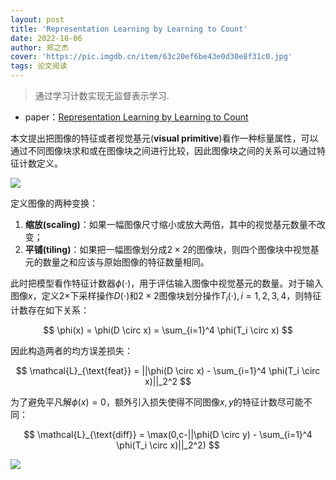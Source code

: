 ```yaml
---
layout: post
title: 'Representation Learning by Learning to Count'
date: 2022-10-06
author: 郑之杰
cover: 'https://pic.imgdb.cn/item/63c20ef6be43e0d30e8f31c0.jpg'
tags: 论文阅读
---
```


> 通过学习计数实现无监督表示学习.

- paper：[Representation Learning by Learning to Count](https://arxiv.org/abs/1708.06734)

本文提出把图像的特征或者视觉基元(**visual primitive**)看作一种标量属性，可以通过不同图像块求和或在图像块之间进行比较，因此图像块之间的关系可以通过特征计数定义。

![](https://pic.imgdb.cn/item/63c11b83be43e0d30ef232cc.jpg)

定义图像的两种变换：
1. **缩放(scaling)**：如果一幅图像尺寸缩小或放大两倍，其中的视觉基元数量不改变；
2. **平铺(tiling)**：如果把一幅图像划分成$2\times 2$的图像块，则四个图像块中视觉基元的数量之和应该与原始图像的特征数量相同。

此时把模型看作特征计数器$\phi(\cdot)$，用于评估输入图像中视觉基元的数量。对于输入图像$x$，定义$2\times$下采样操作$D(\cdot)$和$2\times 2$图像块划分操作$T_i(\cdot),i=1,2,3,4$，则特征计数存在如下关系：

$$ \phi(x) = \phi(D \circ x)  = \sum_{i=1}^4 \phi(T_i \circ x) $$

因此构造两者的均方误差损失：

$$ \mathcal{L}_{\text{feat}} = ||\phi(D \circ x)  - \sum_{i=1}^4 \phi(T_i \circ x)||_2^2 $$

为了避免平凡解$\phi(x)=0$，额外引入损失使得不同图像$x,y$的特征计数尽可能不同：

$$ \mathcal{L}_{\text{diff}} = \max(0,c-||\phi(D \circ y)  - \sum_{i=1}^4 \phi(T_i \circ x)||_2^2) $$

![](https://pic.imgdb.cn/item/63c11ef0be43e0d30ef8c190.jpg)